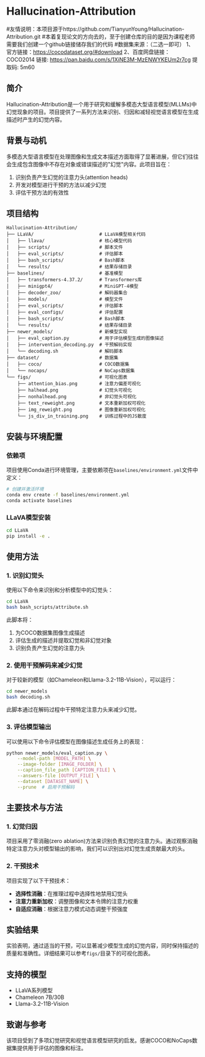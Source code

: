 # Hallucination-Attribution
#友情说明：本项目源于https://github.com/TianyunYoung/Hallucination-Attribution.git
#本着复现论文的方向去的，至于创建仓库的目的是因为课程老师需要我们创建一个github链接储存我们的代码
#数据集来源：（二选一即可）
1、官方链接：https://cocodataset.org/#download
2、百度网盘链接：
COCO2014
链接: https://pan.baidu.com/s/1XiNE3M-MzENWYKEUm2r7cg 
提取码: 5m60

## 简介
Hallucination-Attribution是一个用于研究和缓解多模态大型语言模型(MLLMs)中幻觉现象的项目。项目提供了一系列方法来识别、归因和减轻视觉语言模型在生成描述时产生的幻觉内容。

## 背景与动机
多模态大型语言模型在处理图像和生成文本描述方面取得了显著进展，但它们往往会生成包含图像中不存在对象或错误描述的"幻觉"内容。此项目旨在：
1. 识别负责产生幻觉的注意力头(attention heads)
2. 开发对模型进行干预的方法以减少幻觉
3. 评估干预方法的有效性

## 项目结构
```
Hallucination-Attribution/
├── LLaVA/                        # LLaVA模型相关代码
│   ├── llava/                    # 核心模型代码
│   ├── scripts/                  # 脚本文件
│   ├── eval_scripts/             # 评估脚本
│   ├── bash_scripts/             # Bash脚本
│   └── results/                  # 结果存储目录
├── baselines/                    # 基准模型
│   ├── transformers-4.37.2/      # Transformers库
│   ├── minigpt4/                 # MiniGPT-4模型
│   ├── decoder_zoo/              # 解码器集合
│   ├── models/                   # 模型文件
│   ├── eval_scripts/             # 评估脚本
│   ├── eval_configs/             # 评估配置
│   ├── bash_scripts/             # Bash脚本
│   └── results/                  # 结果存储目录
├── newer_models/                 # 新模型实现
│   ├── eval_caption.py           # 用于评估模型生成的图像描述
│   ├── intervention_decoding.py  # 干预解码实现
│   └── decoding.sh               # 解码脚本
├── dataset/                      # 数据集
│   ├── coco/                     # COCO数据集
│   └── nocaps/                   # NoCaps数据集
└── figs/                         # 可视化图表
    ├── attention_bias.png        # 注意力偏差可视化
    ├── halhead.png               # 幻觉头可视化
    ├── nonhalhead.png            # 非幻觉头可视化
    ├── text_reweight.png         # 文本重新加权可视化
    ├── img_reweight.png          # 图像重新加权可视化
    └── js_div_in_training.png    # 训练过程中的JS散度
```

## 安装与环境配置
### 依赖项
项目使用Conda进行环境管理，主要依赖项在`baselines/environment.yml`文件中定义：

```bash
# 创建并激活环境
conda env create -f baselines/environment.yml
conda activate baselines
```

### LLaVA模型安装
```bash
cd LLaVA
pip install -e .
```

## 使用方法

### 1. 识别幻觉头
使用以下命令来识别和分析模型中的幻觉头：

```bash
cd LLaVA
bash bash_scripts/attribute.sh
```

此脚本将：
1. 为COCO数据集图像生成描述
2. 评估生成的描述并提取幻觉和非幻觉对象
3. 识别负责产生幻觉的注意力头

### 2. 使用干预解码来减少幻觉
对于较新的模型（如Chameleon和Llama-3.2-11B-Vision），可以运行：

```bash
cd newer_models
bash decoding.sh
```

此脚本通过在解码过程中干预特定注意力头来减少幻觉。

### 3. 评估模型输出
可以使用以下命令评估模型在图像描述生成任务上的表现：

```bash
python newer_models/eval_caption.py \
    --model-path [MODEL_PATH] \
    --image-folder [IMAGE_FOLDER] \
    --caption_file_path [CAPTION_FILE] \
    --answers-file [OUTPUT_FILE] \
    --dataset [DATASET_NAME] \
    --prune  # 启用干预解码
```

## 主要技术与方法

### 1. 幻觉归因
项目采用了零消融(zero ablation)方法来识别负责幻觉的注意力头。通过观察消融特定注意力头对模型输出的影响，我们可以识别出对幻觉生成贡献最大的头。

### 2. 干预技术
项目实现了以下干预技术：
- **选择性消融**：在推理过程中选择性地禁用幻觉头
- **注意力重新加权**：调整图像和文本令牌的注意力权重
- **自适应消融**：根据注意力模式动态调整干预强度

## 实验结果
实验表明，通过适当的干预，可以显著减少模型生成的幻觉内容，同时保持描述的质量和准确性。详细结果可以参考`figs/`目录下的可视化图表。

## 支持的模型
- LLaVA系列模型
- Chameleon 7B/30B
- Llama-3.2-11B-Vision

## 致谢与参考
该项目受到了多项幻觉研究和视觉语言模型研究的启发。感谢COCO和NoCaps数据集提供用于评估的图像和标注。 
